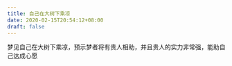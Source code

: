 ```yaml
---
title: 自己在大树下乘凉
date: 2020-02-15T20:54:12+08:00
draft: false
---
```


梦见自己在大树下乘凉，预示梦者将有贵人相助，并且贵人的实力非常强，能助自己达成心愿